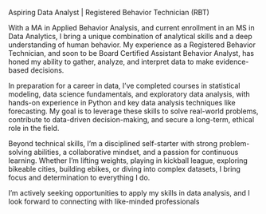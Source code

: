 Aspiring Data Analyst | Registered Behavior Technician (RBT)

With a MA in Applied Behavior Analysis, and current enrollment in an MS in Data Analytics, I bring a unique combination of analytical skills and a deep understanding of human behavior. My experience as a Registered Behavior Technician, and soon to be Board Certified Assistant Behavior Analyst, has honed my ability to gather, analyze, and interpret data to make evidence-based decisions.

In preparation for a career in data, I’ve completed courses in statistical modeling, data science fundamentals, and exploratory data analysis, with hands-on experience in Python and key data analysis techniques like forecasting. My goal is to leverage these skills to solve real-world problems, contribute to data-driven decision-making, and secure a long-term, ethical role in the field.

Beyond technical skills, I’m a disciplined self-starter with strong problem-solving abilities, a collaborative mindset, and a passion for continuous learning. Whether I’m lifting weights, playing in kickball league, exploring bikeable cities, building ebikes, or diving into complex datasets, I bring focus and determination to everything I do.

I’m actively seeking opportunities to apply my skills in data analysis, and I look forward to connecting with like-minded professionals
